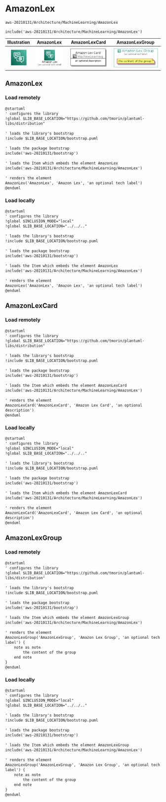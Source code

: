 # AmazonLex


```text
aws-20210131/Architecture/MachineLearning/AmazonLex
```

```text
include('aws-20210131/Architecture/MachineLearning/AmazonLex')
```



| Illustration | AmazonLex | AmazonLexCard | AmazonLexGroup |
| :---: | :---: | :---: | :---: |
| ![illustration for Illustration](../../../aws-20210131/Architecture/MachineLearning/AmazonLex.png) | ![illustration for AmazonLex](../../../aws-20210131/Architecture/MachineLearning/AmazonLex.Local.png) | ![illustration for AmazonLexCard](../../../aws-20210131/Architecture/MachineLearning/AmazonLexCard.Local.png) | ![illustration for AmazonLexGroup](../../../aws-20210131/Architecture/MachineLearning/AmazonLexGroup.Local.png) |




## AmazonLex

### Load remotely
```plantuml
@startuml
' configures the library
!global $LIB_BASE_LOCATION="https://github.com/tmorin/plantuml-libs/distribution"

' loads the library's bootstrap
!include $LIB_BASE_LOCATION/bootstrap.puml

' loads the package bootstrap
include('aws-20210131/bootstrap')

' loads the Item which embeds the element AmazonLex
include('aws-20210131/Architecture/MachineLearning/AmazonLex')

' renders the element
AmazonLex('AmazonLex', 'Amazon Lex', 'an optional tech label')
@enduml
```

### Load locally
```plantuml
@startuml
' configures the library
!global $INCLUSION_MODE="local"
!global $LIB_BASE_LOCATION="../../.."

' loads the library's bootstrap
!include $LIB_BASE_LOCATION/bootstrap.puml

' loads the package bootstrap
include('aws-20210131/bootstrap')

' loads the Item which embeds the element AmazonLex
include('aws-20210131/Architecture/MachineLearning/AmazonLex')

' renders the element
AmazonLex('AmazonLex', 'Amazon Lex', 'an optional tech label')
@enduml
```

## AmazonLexCard

### Load remotely
```plantuml
@startuml
' configures the library
!global $LIB_BASE_LOCATION="https://github.com/tmorin/plantuml-libs/distribution"

' loads the library's bootstrap
!include $LIB_BASE_LOCATION/bootstrap.puml

' loads the package bootstrap
include('aws-20210131/bootstrap')

' loads the Item which embeds the element AmazonLexCard
include('aws-20210131/Architecture/MachineLearning/AmazonLex')

' renders the element
AmazonLexCard('AmazonLexCard', 'Amazon Lex Card', 'an optional description')
@enduml
```

### Load locally
```plantuml
@startuml
' configures the library
!global $INCLUSION_MODE="local"
!global $LIB_BASE_LOCATION="../../.."

' loads the library's bootstrap
!include $LIB_BASE_LOCATION/bootstrap.puml

' loads the package bootstrap
include('aws-20210131/bootstrap')

' loads the Item which embeds the element AmazonLexCard
include('aws-20210131/Architecture/MachineLearning/AmazonLex')

' renders the element
AmazonLexCard('AmazonLexCard', 'Amazon Lex Card', 'an optional description')
@enduml
```

## AmazonLexGroup

### Load remotely
```plantuml
@startuml
' configures the library
!global $LIB_BASE_LOCATION="https://github.com/tmorin/plantuml-libs/distribution"

' loads the library's bootstrap
!include $LIB_BASE_LOCATION/bootstrap.puml

' loads the package bootstrap
include('aws-20210131/bootstrap')

' loads the Item which embeds the element AmazonLexGroup
include('aws-20210131/Architecture/MachineLearning/AmazonLex')

' renders the element
AmazonLexGroup('AmazonLexGroup', 'Amazon Lex Group', 'an optional tech label') {
    note as note
        the content of the group
    end note
}
@enduml
```

### Load locally
```plantuml
@startuml
' configures the library
!global $INCLUSION_MODE="local"
!global $LIB_BASE_LOCATION="../../.."

' loads the library's bootstrap
!include $LIB_BASE_LOCATION/bootstrap.puml

' loads the package bootstrap
include('aws-20210131/bootstrap')

' loads the Item which embeds the element AmazonLexGroup
include('aws-20210131/Architecture/MachineLearning/AmazonLex')

' renders the element
AmazonLexGroup('AmazonLexGroup', 'Amazon Lex Group', 'an optional tech label') {
    note as note
        the content of the group
    end note
}
@enduml
```

